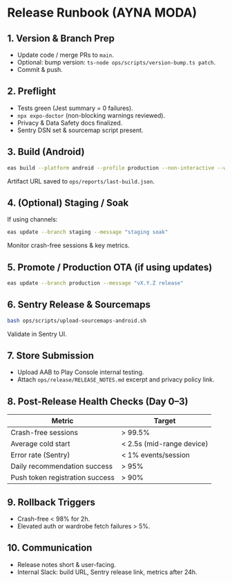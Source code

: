 # Release Runbook (AYNA MODA)

## 1. Version & Branch Prep
- Update code / merge PRs to `main`.
- Optional: bump version: `ts-node ops/scripts/version-bump.ts patch`.
- Commit & push.

## 2. Preflight
- Tests green (Jest summary = 0 failures).
- `npx expo-doctor` (non-blocking warnings reviewed).
- Privacy & Data Safety docs finalized.
- Sentry DSN set & sourcemap script present.

## 3. Build (Android)
```bash
eas build --platform android --profile production --non-interactive --wait
```
Artifact URL saved to `ops/reports/last-build.json`.

## 4. (Optional) Staging / Soak
If using channels:
```bash
eas update --branch staging --message "staging soak"
```
Monitor crash-free sessions & key metrics.

## 5. Promote / Production OTA (if using updates)
```bash
eas update --branch production --message "vX.Y.Z release"
```

## 6. Sentry Release & Sourcemaps
```bash
bash ops/scripts/upload-sourcemaps-android.sh
```
Validate in Sentry UI.

## 7. Store Submission
- Upload AAB to Play Console internal testing.
- Attach `ops/release/RELEASE_NOTES.md` excerpt and privacy policy link.

## 8. Post-Release Health Checks (Day 0–3)
| Metric | Target |
|--------|--------|
| Crash-free sessions | > 99.5% |
| Average cold start | < 2.5s (mid-range device) |
| Error rate (Sentry) | < 1% events/session |
| Daily recommendation success | > 95% |
| Push token registration success | > 90% |

## 9. Rollback Triggers
- Crash-free < 98% for 2h.
- Elevated auth or wardrobe fetch failures > 5%.

## 10. Communication
- Release notes short & user-facing.
- Internal Slack: build URL, Sentry release link, metrics after 24h.
